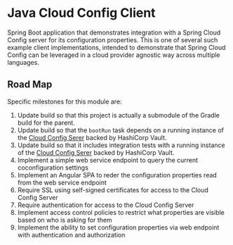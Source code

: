 # Java Cloud Config Client

Spring Boot application that demonstrates integration with a Spring Cloud Config
server for its configuration properties. This is one of several such example
client implementations, intended to demonstrate that Spring Cloud Config can
be leveraged in a cloud provider agnostic way across multiple languages.

## Road Map

Specific milestones for this module are:

1. Update build so that this project is actually a submodule of the Gradle build
for the parent.
1. Update build so that the `bootRun` task depends on a running instance of the
[Cloud Config Serer](../cloud-config-server) backed by HashiCorp Vault.
1. Update build so that it includes integration tests with a running instance of
the [Cloud Config Serer](../cloud-config-server) backed by HashiCorp Vault.
1. Implement a simple web service endpoint to query the current coconfiguration
settings
1. Implement an Angular SPA to reder the configuration properties read from the
web service endpoint
1. Require SSL using self-signed certificates for access to the Cloud Config Server
1. Require authentication for access to the Cloud Config Server
1. Implement access control policies to restrict what properties are visible based
on who is asking for them
1. Implement the ability to set configuration properties via web endpoint with
authentication and authorization
